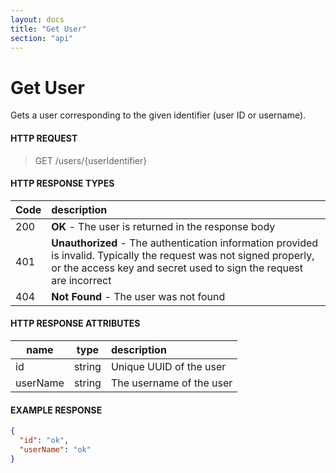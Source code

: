 ```yaml
---
layout: docs
title: "Get User"
section: "api"
---
```


# Get User

Gets a user corresponding to the given identifier (user ID or username).

#### HTTP REQUEST

> GET /users/{userIdentifier}

#### HTTP RESPONSE TYPES

| Code | description                                                                                                                                                                                |
|------|:-------------------------------------------------------------------------------------------------------------------------------------------------------------------------------------------|
| 200  | **OK** - The user is returned in the response body                                                                                                                                         |
| 401  | **Unauthorized** - The authentication information provided is invalid.  Typically the request was not signed properly, or the access key and secret used to sign the request are incorrect |
| 404  | **Not Found** - The user was not found                                                                                                                                                     |

#### HTTP RESPONSE ATTRIBUTES

| name     | type   | description              |
|----------|--------|:-------------------------|
| id       | string | Unique UUID of the user  |
| userName | string | The username of the user |

#### EXAMPLE RESPONSE

```json
{
  "id": "ok",
  "userName": "ok"
}
```
